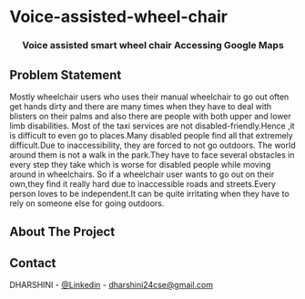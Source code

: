 # Voice-assisted-wheel-chair



<!--
*** Thanks for checking out the Best-README-Template. 

-->








<h3 align="center">Voice assisted smart wheel chair Accessing Google Maps</h3>

 







## Problem Statement
Mostly wheelchair users who uses their manual wheelchair to go out often get hands dirty and there are many times when they have to deal with blisters on their palms and also there are people with both upper and lower limb disabilities.
Most of the taxi services are not disabled-friendly.Hence ,it is difficult to even go to places.Many disabled people find all that extremely difficult.Due to inaccessibility, they are forced to not go outdoors.
The world around them is not a walk in the park.They have to face several obstacles in every step they take which is worse for disabled people while moving around in wheelchairs.
So if a wheelchair user wants to go out on their own,they find it really hard due to inaccessible roads and streets.Every person loves to be independent.It can be quite irritating when they have to rely on someone else for going outdoors.


## About The Project






<!-- CONTACT -->
## Contact

DHARSHINI - [@Linkedin](https://www.linkedin.com/in/dharshini-m-056843210/) - dharshini24cse@gmail.com






